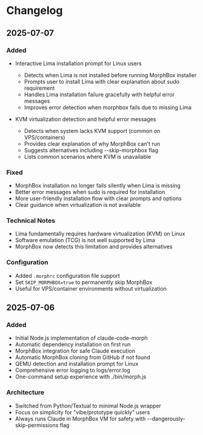 # Changelog

## 2025-07-07

### Added
- Interactive Lima installation prompt for Linux users
  - Detects when Lima is not installed before running MorphBox installer
  - Prompts user to install Lima with clear explanation about sudo requirement
  - Handles Lima installation failure gracefully with helpful error messages
  - Improves error detection when morphbox fails due to missing Lima

- KVM virtualization detection and helpful error messages
  - Detects when system lacks KVM support (common on VPS/containers)
  - Provides clear explanation of why MorphBox can't run
  - Suggests alternatives including --skip-morphbox flag
  - Lists common scenarios where KVM is unavailable

### Fixed
- MorphBox installation no longer fails silently when Lima is missing
- Better error messages when sudo is required for installation
- More user-friendly installation flow with clear prompts and options
- Clear guidance when virtualization is not available

### Technical Notes
- Lima fundamentally requires hardware virtualization (KVM) on Linux
- Software emulation (TCG) is not well supported by Lima
- MorphBox now detects this limitation and provides alternatives

### Configuration
- Added `.morphrc` configuration file support
- Set `SKIP_MORPHBOX=true` to permanently skip MorphBox
- Useful for VPS/container environments without virtualization

## 2025-07-06

### Added
- Initial Node.js implementation of claude-code-morph
- Automatic dependency installation on first run
- MorphBox integration for safe Claude execution
- Automatic MorphBox cloning from GitHub if not found
- QEMU detection and installation prompt for Linux
- Comprehensive error logging to logs/error.log
- One-command setup experience with ./bin/morph.js

### Architecture
- Switched from Python/Textual to minimal Node.js wrapper
- Focus on simplicity for "vibe/prototype quickly" users
- Always runs Claude in MorphBox VM for safety with --dangerously-skip-permissions flag